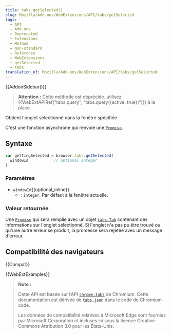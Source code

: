 ```yaml
---
title: tabs.getSelected()
slug: Mozilla/Add-ons/WebExtensions/API/tabs/getSelected
tags:
  - API
  - Add-ons
  - Deprecated
  - Extensions
  - Method
  - Non-standard
  - Reference
  - WebExtensions
  - getSelected
  - tabs
translation_of: Mozilla/Add-ons/WebExtensions/API/tabs/getSelected
---
```


{{AddonSidebar()}}

> **Attention :** Cette méthode est dépréciée. utilisez {{WebExtAPIRef("tabs.query", "tabs.query({active: true})")}} à la place.

Obtient l'onglet sélectionné dans la fenêtre spécifiée

C'est une fonction asynchrone qui renvoie une [`Promise`](/fr/docs/Web/JavaScript/Reference/Objets_globaux/Promise).

## Syntaxe

```js
var gettingSelected = browser.tabs.getSelected(
  windowId           // optional integer
)
```

### Paramètres

- `windowId`{{optional_inline}}
  - : `integer`. Par défaut à la fenêtre actuelle.

### Valeur retournée

Une [`Promise`](/fr/docs/Web/JavaScript/Reference/Objets_globaux/Promise) qui sera remplie avec un objet [`tabs.Tab`](/fr/Add-ons/WebExtensions/API/tabs/Tab) contenant des informations sur l'onglet sélectionné. Si l'onglet n'a pas pu être trouvé ou qu'une autre erreur se produit, la promesse sera rejetée avec un message d'erreur.

## Compatibilité des navigateurs

{{Compat}}

{{WebExtExamples}}

> **Note :**
>
> Cette API est basée sur l’API [`chrome.tabs`](https://developer.chrome.com/extensions/tabs#method-executeScript) de Chromium. Cette documentation est dérivée de [`tabs.json`](https://chromium.googlesource.com/chromium/src/+/master/chrome/common/extensions/api/tabs.json) dans le code de Chromium code.
>
> Les données de compatibilité relatives à Microsoft Edge sont fournies par Microsoft Corporation et incluses ici sous la licence Creative Commons Attribution 3.0 pour les États-Unis.

<!--
// Copyright 2015 The Chromium Authors. All rights reserved.
//
// Redistribution and use in source and binary forms, with or without
// modification, are permitted provided that the following conditions are
// met:
//
//    * Redistributions of source code must retain the above copyright
// notice, this list of conditions and the following disclaimer.
//    * Redistributions in binary form must reproduce the above
// copyright notice, this list of conditions and the following disclaimer
// in the documentation and/or other materials provided with the
// distribution.
//    * Neither the name of Google Inc. nor the names of its
// contributors may be used to endorse or promote products derived from
// this software without specific prior written permission.
//
// THIS SOFTWARE IS PROVIDED BY THE COPYRIGHT HOLDERS AND CONTRIBUTORS
// "AS IS" AND ANY EXPRESS OR IMPLIED WARRANTIES, INCLUDING, BUT NOT
// LIMITED TO, THE IMPLIED WARRANTIES OF MERCHANTABILITY AND FITNESS FOR
// A PARTICULAR PURPOSE ARE DISCLAIMED. IN NO EVENT SHALL THE COPYRIGHT
// OWNER OR CONTRIBUTORS BE LIABLE FOR ANY DIRECT, INDIRECT, INCIDENTAL,
// SPECIAL, EXEMPLARY, OR CONSEQUENTIAL DAMAGES (INCLUDING, BUT NOT
// LIMITED TO, PROCUREMENT OF SUBSTITUTE GOODS OR SERVICES; LOSS OF USE,
// DATA, OR PROFITS; OR BUSINESS INTERRUPTION) HOWEVER CAUSED AND ON ANY
// THEORY OF LIABILITY, WHETHER IN CONTRACT, STRICT LIABILITY, OR TORT
// (INCLUDING NEGLIGENCE OR OTHERWISE) ARISING IN ANY WAY OUT OF THE USE
// OF THIS SOFTWARE, EVEN IF ADVISED OF THE POSSIBILITY OF SUCH DAMAGE.
-->
